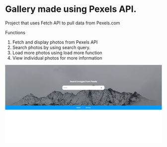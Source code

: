 # Gallery made using Pexels API.

Project that uses Fetch API to pull data from Pexels.com

Functions
1. Fetch and display photos from Pexels API
3. Search photos by using search query.
2. Load more photos using load more function
4. View individual photos for more information

![](assets/readme_images/default_view.PNG)
